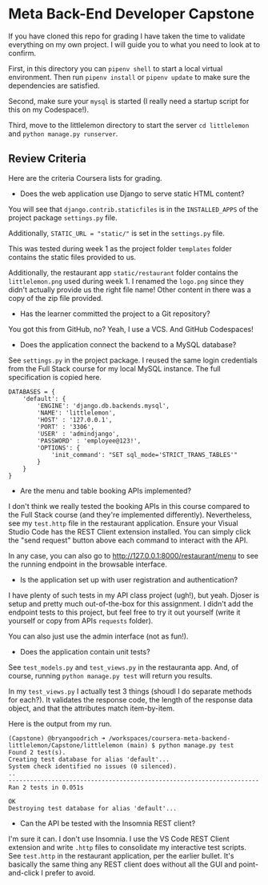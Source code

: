 # Meta Back-End Developer Capstone

If you have cloned this repo for grading I have taken the time to validate everything on my own project. I will guide you to what you need to look at to confirm.

First, in this directory you can `pipenv shell` to start a local virtual environment. Then run `pipenv install` or `pipenv update` to make sure the dependencies are satisfied. 

Second, make sure your `mysql` is started (I really need a startup script for this on my Codespace!). 

Third, move to the littlelemon directory to start the server `cd littlelemon` and `python manage.py runserver`.

## Review Criteria

Here are the criteria Coursera lists for grading.

* Does the web application use Django to serve static HTML content?

You will see that `django.contrib.staticfiles` is in the `INSTALLED_APPS` of the project package `settings.py` file. 

Additionally, `STATIC_URL = "static/"` is set in the `settings.py` file. 

This was tested during week 1 as the project folder `templates` folder contains the static files provided to us. 

Additionally, the restaurant app `static/restaurant` folder contains the `littlelemon.png` used during week 1. I renamed the `logo.png` since they didn't actually provide us the right file name! Other content in there was a copy of the zip file provided. 

* Has the learner committed the project to a Git repository?

You got this from GitHub, no? Yeah, I use a VCS. And GitHub Codespaces!

* Does the application connect the backend to a MySQL database?

See `settings.py` in the project package. I reused the same login credentials from the Full Stack course for my local MySQL instance. The full specification is copied here.

```
DATABASES = {
    'default': {
        'ENGINE': 'django.db.backends.mysql',
        'NAME': 'littlelemon',
        'HOST' : '127.0.0.1',
        'PORT' : '3306',
        'USER' : 'admindjango',
        'PASSWORD' : 'employee@123!',
        'OPTIONS': {
            'init_command': "SET sql_mode='STRICT_TRANS_TABLES'"
        }
    }
}
```

* Are the menu and table booking APIs implemented?

I don't think we really tested the booking APIs in this course compared to the Full Stack course (and they're implemented differently). Nevertheless, see my `test.http` file in the restaurant application. Ensure your Visual Studio Code has the REST Client extension installed. You can simply click the "send request" button above each command to interact with the API.

In any case, you can also go to http://127.0.0.1:8000/restaurant/menu to see the running endpoint in the browsable interface.

* Is the application set up with user registration and authentication?

I have plenty of such tests in my API class project (ugh!), but yeah. Djoser is setup and pretty much out-of-the-box for this assignment. I didn't add the endpoint tests to this project, but feel free to try it out yourself (write it yourself or copy from APIs `requests` folder). 

You can also just use the admin interface (not as fun!). 

* Does the application contain unit tests?

See `test_models.py` and `test_views.py` in the restauranta app. And, of course, running `python manage.py test` will return you results. 

In my `test_views.py` I actually test 3 things (shoudl I do separate methods for each?). It validates the response code, the length of the response data object, and that the attributes match item-by-item.

Here is the output from my run.

```
(Capstone) @bryangoodrich ➜ /workspaces/coursera-meta-backend-littlelemon/Capstone/littlelemon (main) $ python manage.py test
Found 2 test(s).
Creating test database for alias 'default'...
System check identified no issues (0 silenced).
..
----------------------------------------------------------------------
Ran 2 tests in 0.051s

OK
Destroying test database for alias 'default'...
```

* Can the API be tested with the Insomnia REST client?

I'm sure it can. I don't use Insomnia. I use the VS Code REST Client extension and write `.http` files to consolidate my interactive test scripts. See `test.http` in the restaurant application, per the earlier bullet. It's basically the same thing any REST client does without all the GUI and point-and-click I prefer to avoid. 